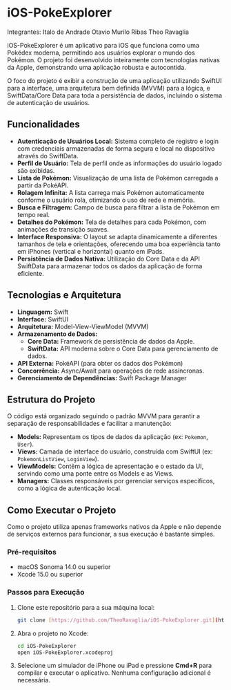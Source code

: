 # iOS-PokeExplorer

Integrantes:
Italo de Andrade
Otavio Murilo Ribas
Theo Ravaglia

iOS-PokeExplorer é um aplicativo para iOS que funciona como uma Pokédex moderna, permitindo aos usuários explorar o mundo dos Pokémon. O projeto foi desenvolvido inteiramente com tecnologias nativas da Apple, demonstrando uma aplicação robusta e autocontida.

O foco do projeto é exibir a construção de uma aplicação utilizando SwiftUI para a interface, uma arquitetura bem definida (MVVM) para a lógica, e SwiftData/Core Data para toda a persistência de dados, incluindo o sistema de autenticação de usuários.

## Funcionalidades

* **Autenticação de Usuários Local:** Sistema completo de registro e login com credenciais armazenadas de forma segura e local no dispositivo através do SwiftData.
* **Perfil de Usuário:** Tela de perfil onde as informações do usuário logado são exibidas.
* **Lista de Pokémon:** Visualização de uma lista de Pokémon carregada a partir da PokéAPI.
* **Rolagem Infinita:** A lista carrega mais Pokémon automaticamente conforme o usuário rola, otimizando o uso de rede e memória.
* **Busca e Filtragem:** Campo de busca para filtrar a lista de Pokémon em tempo real.
* **Detalhes do Pokémon:** Tela de detalhes para cada Pokémon, com animações de transição suaves.
* **Interface Responsiva:** O layout se adapta dinamicamente a diferentes tamanhos de tela e orientações, oferecendo uma boa experiência tanto em iPhones (vertical e horizontal) quanto em iPads.
* **Persistência de Dados Nativa:** Utilização do Core Data e da API SwiftData para armazenar todos os dados da aplicação de forma eficiente.

## Tecnologias e Arquitetura

* **Linguagem:** Swift
* **Interface:** SwiftUI
* **Arquitetura:** Model-View-ViewModel (MVVM)
* **Armazenamento de Dados:**
    * **Core Data:** Framework de persistência de dados da Apple.
    * **SwiftData:** API moderna sobre o Core Data para gerenciamento de dados.
* **API Externa:** PokéAPI (para obter os dados dos Pokémon)
* **Concorrência:** Async/Await para operações de rede assíncronas.
* **Gerenciamento de Dependências:** Swift Package Manager

## Estrutura do Projeto

O código está organizado seguindo o padrão MVVM para garantir a separação de responsabilidades e facilitar a manutenção:

* **Models:** Representam os tipos de dados da aplicação (ex: `Pokemon`, `User`).
* **Views:** Camada de interface do usuário, construída com SwiftUI (ex: `PokemonListView`, `LoginView`).
* **ViewModels:** Contêm a lógica de apresentação e o estado da UI, servindo como uma ponte entre os Models e as Views.
* **Managers:** Classes responsáveis por gerenciar serviços específicos, como a lógica de autenticação local.

## Como Executar o Projeto

Como o projeto utiliza apenas frameworks nativos da Apple e não depende de serviços externos para funcionar, a sua execução é bastante simples.

### Pré-requisitos

* macOS Sonoma 14.0 ou superior
* Xcode 15.0 ou superior

### Passos para Execução

1.  Clone este repositório para a sua máquina local:
    ```sh
    git clone [https://github.com/TheoRavaglia/iOS-PokeExplorer.git](https://github.com/TheoRavaglia/iOS-PokeExplorer.git)
    ```
2.  Abra o projeto no Xcode:
    ```sh
    cd iOS-PokeExplorer
    open iOS-PokeExplorer.xcodeproj
    ```
3.  Selecione um simulador de iPhone ou iPad e pressione **Cmd+R** para compilar e executar o aplicativo. Nenhuma configuração adicional é necessária.

